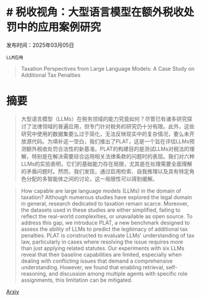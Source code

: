 # # 税收视角：大型语言模型在额外税收处罚中的应用案例研究

发布时间：2025年03月05日

`LLM应用`

> Taxation Perspectives from Large Language Models: A Case Study on Additional Tax Penalties

# 摘要

> 大型语言模型（LLMs）在税务领域的能力究竟如何？尽管已有诸多研究探讨了法律领域的普遍应用，但专门针对税务的研究仍十分有限。此外，这些研究中使用的数据集要么过于简化，无法反映现实中的复杂情况，要么未开放源代码。为填补这一空白，我们推出了PLAT，这是一个旨在评估LLMs预测额外税收处罚合法性的新基准。PLAT的构建目的是测试LLMs对税法的理解，特别是在解决需要综合运用相关法律条款的问题时的表现。我们对六种LLMs的实验表明，它们的基础能力存在局限，尤其是在处理需要全面理解的矛盾问题时。然而，我们发现，通过启用检索、自我推理以及具有特定角色分配的多智能体之间的讨论，这一局限性可以得到缓解。

> How capable are large language models (LLMs) in the domain of taxation? Although numerous studies have explored the legal domain in general, research dedicated to taxation remain scarce. Moreover, the datasets used in these studies are either simplified, failing to reflect the real-world complexities, or unavailable as open source. To address this gap, we introduce PLAT, a new benchmark designed to assess the ability of LLMs to predict the legitimacy of additional tax penalties. PLAT is constructed to evaluate LLMs' understanding of tax law, particularly in cases where resolving the issue requires more than just applying related statutes. Our experiments with six LLMs reveal that their baseline capabilities are limited, especially when dealing with conflicting issues that demand a comprehensive understanding. However, we found that enabling retrieval, self-reasoning, and discussion among multiple agents with specific role assignments, this limitation can be mitigated.

[Arxiv](https://arxiv.org/abs/2503.03444)